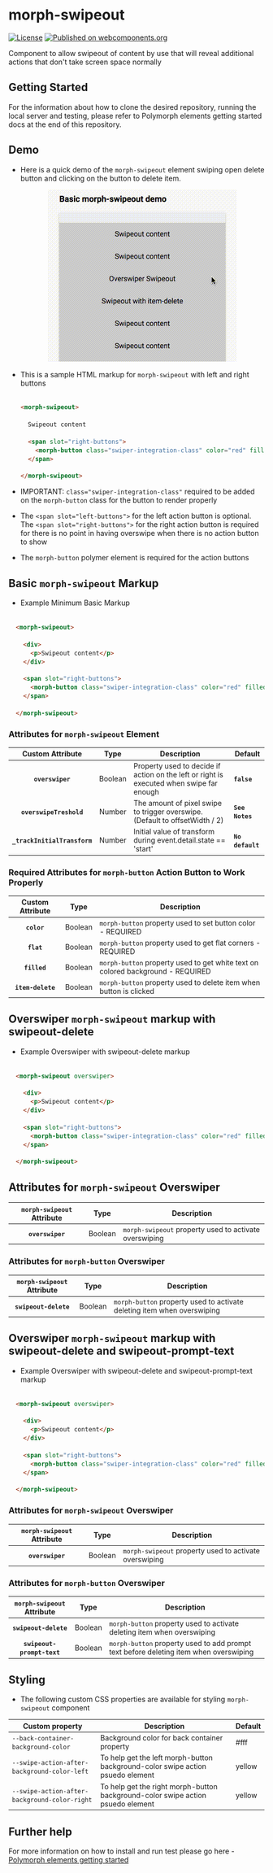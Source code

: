 # morph-swipeout

[![License](https://img.shields.io/badge/License-Apache%202.0-blue.svg)](https://opensource.org/licenses/Apache-2.0) [![Published on webcomponents.org](https://img.shields.io/badge/webcomponents.org-published-blue.svg)](https://www.webcomponents.org/element/PolymerElements/paper-progress)

Component to allow swipeout of content by use that will reveal additional actions that don't take screen space normally

## Getting Started

For the information about how to clone the desired repository, running the local server and testing, please refer to Polymorph elements getting started docs at the end of this repository.

## Demo

- Here is a quick demo of the `morph-swipeout` element swiping open delete button and clicking on the button to delete item.

  <p align="center">
    <img src="demo-images/morph-swipeout-demo.gif" alt="morph-swipeout demo"/>
  </p>

- This is a sample HTML markup for `morph-swipeout` with left and right buttons

  ```html

  <morph-swipeout>

    Swipeout content 

    <span slot="right-buttons">
      <morph-button class="swiper-integration-class" color="red" filled flat>Delete</morph-button>
    </span>

  </morph-swipeout>

  ```

- IMPORTANT: `class="swiper-integration-class"` required to be added on the `morph-button` class for the button to render properly  

- The `<span slot="left-buttons">` for the left action button is optional. The `<span slot="right-buttons">` for the right action button is required for there is no point in having overswipe when there is no action button to show

- The `morph-button` polymer element is required for the action buttons

## Basic `morph-swipeout` Markup

- Example Minimum Basic Markup

```html

  <morph-swipeout>

    <div>
      <p>Swipeout content</p>
    </div>

    <span slot="right-buttons">
      <morph-button class="swiper-integration-class" color="red" filled flat item-delete>Delete</morph-button>
    </span>

  </morph-swipeout>

  ```

### Attributes for `morph-swipeout` Element

|     Custom Attribute              |   Type  | Description                                                                                   | Default          |
|:---------------------------------:|:-------:|-----------------------------------------------------------------------------------------------|------------------|
|          **`overswiper`**         | Boolean | Property used to decide if action on the left or right is executed when swipe far enough      | **`false`**      |
|      **`overswipeTreshold`**      | Number  | The amount of pixel swipe to trigger overswipe. (Default to offsetWidth / 2)                  | **`See Notes`**  |
|   **`_trackInitialTransform`**    | Number  | Initial value of transform during event.detail.state == 'start'                               | **`No default`** |

### Required Attributes for `morph-button` Action Button to Work Properly

|     Custom Attribute |   Type  | Description                                                                     |
|:--------------------:|:-------:|---------------------------------------------------------------------------------|
|   **`color`**        | Boolean | `morph-button` property used to set button color - REQUIRED                     |
|   **`flat`**         | Boolean | `morph-button` property used to get flat corners - REQUIRED                     |
|   **`filled`**       | Boolean | `morph-button` property used to get white text on colored background - REQUIRED |
|   **`item-delete`**  | Boolean | `morph-button` property used to delete item when button is clicked              |


## Overswiper `morph-swipeout` markup with swipeout-delete

- Example Overswiper with swipeout-delete markup

```html

  <morph-swipeout overswiper>

    <div>
      <p>Swipeout content</p>
    </div>

    <span slot="right-buttons">
      <morph-button class="swiper-integration-class" color="red" filled flat swipeout-delete>Delete</morph-button>
    </span>

  </morph-swipeout>

  ```
  
## Attributes for `morph-swipeout` Overswiper

|  `morph-swipeout` Attribute  |   Type  | Description                                              |
|:----------------------------:|:-------:|----------------------------------------------------------|
|    **`overswiper`**          | Boolean | `morph-swipeout` property used to activate overswiping   |

### Attributes for `morph-button` Overswiper

|  `morph-swipeout` Attribute  |   Type  | Description                                                               |
|:----------------------------:|:-------:|---------------------------------------------------------------------------|
|    **`swipeout-delete`**     | Boolean | `morph-button` property used to activate deleting item when overswiping   |

## Overswiper `morph-swipeout` markup with swipeout-delete and swipeout-prompt-text

- Example Overswiper with swipeout-delete and swipeout-prompt-text markup

```html

  <morph-swipeout overswiper>

    <div>
      <p>Swipeout content</p>
    </div>

    <span slot="right-buttons">
      <morph-button class="swiper-integration-class" color="red" filled flat swipeout-delete swipeout-prompt-text="Do you to delete item?">Delete</morph-button>
    </span>

  </morph-swipeout>

  ```
### Attributes for `morph-swipeout` Overswiper

|  `morph-swipeout` Attribute  |   Type  | Description                                              |
|:----------------------------:|:-------:|----------------------------------------------------------|
|    **`overswiper`**          | Boolean | `morph-swipeout` property used to activate overswiping   |

### Attributes for `morph-button` Overswiper

|  `morph-swipeout` Attribute  |   Type  | Description                                                                           |
|:----------------------------:|:-------:|---------------------------------------------------------------------------------------|
|    **`swipeout-delete`**     | Boolean | `morph-button` property used to activate deleting item when overswiping               |
| **`swipeout-prompt-text`**   | Boolean | `morph-button` property used to add prompt text before deleting item when overswiping |

## Styling

- The following custom CSS properties are available for styling `morph-swipeout` component


Custom property                               | Description                                                                      | Default    |
----------------------------------------------|----------------------------------------------------------------------------------|------------|
`--back-container-background-color`           | Background color for back container property                                     | #fff       |
`--swipe-action-after-background-color-left`  | To help get the left morph-button background-color swipe action psuedo element   | yellow     |
`--swipe-action-after-background-color-right` | To help get the right morph-button background-color swipe action psuedo element  | yellow     |


## Further help

For more information on how to install and run test please go here - [Polymorph elements getting started]

[Polymorph elements getting started]: https://github.com/moduware/polymorph-components/blob/master/INFO.md
